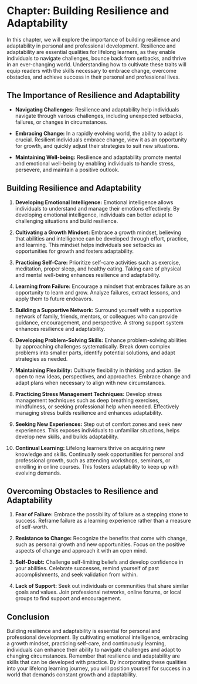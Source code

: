 Chapter: Building Resilience and Adaptability
=============================================

In this chapter, we will explore the importance of building resilience and adaptability in personal and professional development. Resilience and adaptability are essential qualities for lifelong learners, as they enable individuals to navigate challenges, bounce back from setbacks, and thrive in an ever-changing world. Understanding how to cultivate these traits will equip readers with the skills necessary to embrace change, overcome obstacles, and achieve success in their personal and professional lives.

The Importance of Resilience and Adaptability
---------------------------------------------

* **Navigating Challenges:** Resilience and adaptability help individuals navigate through various challenges, including unexpected setbacks, failures, or changes in circumstances.

* **Embracing Change:** In a rapidly evolving world, the ability to adapt is crucial. Resilient individuals embrace change, view it as an opportunity for growth, and quickly adjust their strategies to suit new situations.

* **Maintaining Well-being:** Resilience and adaptability promote mental and emotional well-being by enabling individuals to handle stress, persevere, and maintain a positive outlook.

Building Resilience and Adaptability
------------------------------------

1. **Developing Emotional Intelligence:** Emotional intelligence allows individuals to understand and manage their emotions effectively. By developing emotional intelligence, individuals can better adapt to challenging situations and build resilience.

2. **Cultivating a Growth Mindset:** Embrace a growth mindset, believing that abilities and intelligence can be developed through effort, practice, and learning. This mindset helps individuals see setbacks as opportunities for growth and fosters adaptability.

3. **Practicing Self-Care:** Prioritize self-care activities such as exercise, meditation, proper sleep, and healthy eating. Taking care of physical and mental well-being enhances resilience and adaptability.

4. **Learning from Failure:** Encourage a mindset that embraces failure as an opportunity to learn and grow. Analyze failures, extract lessons, and apply them to future endeavors.

5. **Building a Supportive Network:** Surround yourself with a supportive network of family, friends, mentors, or colleagues who can provide guidance, encouragement, and perspective. A strong support system enhances resilience and adaptability.

6. **Developing Problem-Solving Skills:** Enhance problem-solving abilities by approaching challenges systematically. Break down complex problems into smaller parts, identify potential solutions, and adapt strategies as needed.

7. **Maintaining Flexibility:** Cultivate flexibility in thinking and action. Be open to new ideas, perspectives, and approaches. Embrace change and adapt plans when necessary to align with new circumstances.

8. **Practicing Stress Management Techniques:** Develop stress management techniques such as deep breathing exercises, mindfulness, or seeking professional help when needed. Effectively managing stress builds resilience and enhances adaptability.

9. **Seeking New Experiences:** Step out of comfort zones and seek new experiences. This exposes individuals to unfamiliar situations, helps develop new skills, and builds adaptability.

10. **Continual Learning:** Lifelong learners thrive on acquiring new knowledge and skills. Continually seek opportunities for personal and professional growth, such as attending workshops, seminars, or enrolling in online courses. This fosters adaptability to keep up with evolving demands.

Overcoming Obstacles to Resilience and Adaptability
---------------------------------------------------

1. **Fear of Failure:** Embrace the possibility of failure as a stepping stone to success. Reframe failure as a learning experience rather than a measure of self-worth.

2. **Resistance to Change:** Recognize the benefits that come with change, such as personal growth and new opportunities. Focus on the positive aspects of change and approach it with an open mind.

3. **Self-Doubt:** Challenge self-limiting beliefs and develop confidence in your abilities. Celebrate successes, remind yourself of past accomplishments, and seek validation from within.

4. **Lack of Support:** Seek out individuals or communities that share similar goals and values. Join professional networks, online forums, or local groups to find support and encouragement.

Conclusion
----------

Building resilience and adaptability is essential for personal and professional development. By cultivating emotional intelligence, embracing a growth mindset, practicing self-care, and continuously learning, individuals can enhance their ability to navigate challenges and adapt to changing circumstances. Remember that resilience and adaptability are skills that can be developed with practice. By incorporating these qualities into your lifelong learning journey, you will position yourself for success in a world that demands constant growth and adaptability.
